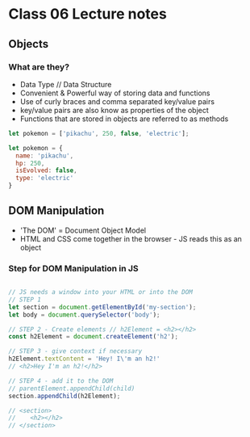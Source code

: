 # Class 06 Lecture notes

## Objects

### What are they?

- Data Type // Data Structure
- Convenient & Powerful way of storing data and functions
- Use of curly braces and comma separated key/value pairs
- key/value pairs are also know as properties of the object
- Functions that are stored in objects are referred to as methods

```javascript
let pokemon = ['pikachu', 250, false, 'electric'];

let pokemon = {
  name: 'pikachu',
  hp: 250,
  isEvolved: false,
  type: 'electric'
}
```

## DOM Manipulation

- 'The DOM' = Document Object Model
- HTML and CSS come together in the browser - JS reads this as an object

### Step for DOM Manipulation in JS

```javascript

// JS needs a window into your HTML or into the DOM
// STEP 1
let section = document.getElementById('my-section');
let body = document.querySelector('body');

// STEP 2 - Create elements // h2Element = <h2></h2>
const h2Element = document.createElement('h2');

// STEP 3 - give context if necessary
h2Element.textContent = 'Hey! I\'m an h2!'
// <h2>Hey I'm an h2!</h2>

// STEP 4 - add it to the DOM
// parentElement.appendChild(child)
section.appendChild(h2Element);

// <section>
//    <h2></h2>
// </section>
```
